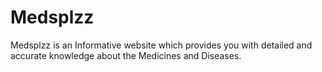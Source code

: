 # Medsplzz
Medsplzz is an Informative website which provides you with detailed and accurate knowledge about the Medicines and Diseases.

